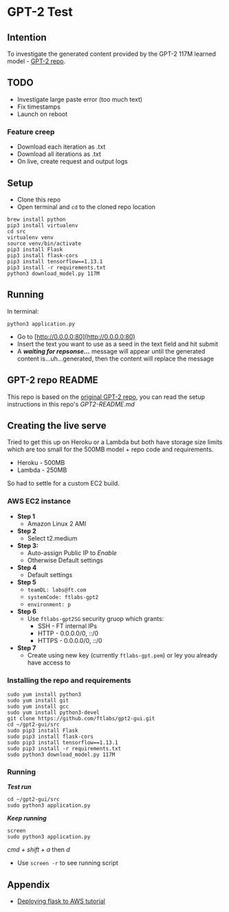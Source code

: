 # GPT-2 Test

## Intention

To investigate the generated content provided by the GPT-2 117M learned model - [GPT-2 repo](https://github.com/openai/gpt-2.git).


## TODO

+ Investigate large paste error (too much text)
+ Fix timestamps
+ Launch on reboot

### Feature creep

+ Download each iteration as .txt
+ Download all iterations as .txt
+ On live, create request and output logs


## Setup

+ Clone this repo
+ Open terminal and ```cd``` to the cloned repo location

```
brew install python
pip3 install virtualenv
cd src
virtualenv venv
source venv/bin/activate
pip3 install Flask
pip3 install flask-cors
pip3 install tensorflow==1.13.1
pip3 install -r requirements.txt
python3 download_model.py 117M
```

## Running

In terminal:

```
python3 application.py
```

+ Go to [http://0.0.0.0:80](http://0.0.0.0:80)
+ Insert the text you want to use as a seed in the text field and hit submit
+ A ***waiting for repsonse...*** message will appear until the generated content is...uh...generated, then the content will replace the message


## GPT-2 repo README

This repo is based on the [original GPT-2 repo](https://github.com/openai/gpt-2.git), you can read the setup instructions in this repo's *GPT2-README.md*


## Creating the live serve

Tried to get this up on Heroku or a Lambda but both have storage size limits which are too small for the 500MB model + repo code and requirements.

+ Heroku - 500MB
+ Lambda - 250MB

So had to settle for a custom EC2 build.


### AWS EC2 instance

+ **Step 1**
    - Amazon Linux 2 AMI
+ **Step 2**
    - Select t2.medium
+ **Step 3:**
    - Auto-assign Public IP to *Enable*
    - Otherwise Default settings
+ **Step 4**
    - Default settings
+ **Step 5**
    - `teamDL: labs@ft.com`
    - `systemCode: ftlabs-gpt2`
    - `environment: p`
+ **Step 6**
    - Use `ftlabs-gpt2SG` security gruop which grants:
        - SSH - FT internal IPs
        - HTTP - 0.0.0.0/0, ::/0
        - HTTPS - 0.0.0.0/0, ::/0
+ **Step 7**
    - Create using new key (currently `ftlabs-gpt.pem`) or ley you already have access to 


### Installing the repo and requirements

```
sudo yum install python3
sudo yum install git
sudo yum install gcc
sudo yum install python3-devel
git clone https://github.com/ftlabs/gpt2-gui.git
cd ~/gpt2-gui/src
sudo pip3 install Flask
sudo pip3 install flask-cors
sudo pip3 install tensorflow==1.13.1
sudo pip3 install -r requirements.txt
sudo python3 download_model.py 117M
```

### Running

***Test run***

```
cd ~/gpt2-gui/src
sudo python3 application.py
```

***Keep running***

```
screen
sudo python3 application.py
```
*cmd + shift + a* then *d*

* Use ```screen -r``` to see running script


## Appendix

+ [Deploying flask to AWS tutorial](https://www.codementor.io/dushyantbgs/deploying-a-flask-application-to-aws-gnva38cf0)
